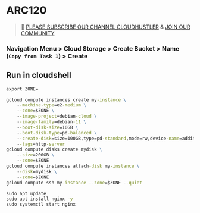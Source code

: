 # ARC120
>🚨 [PLEASE SUBSCRIBE OUR CHANNEL CLOUDHUSTLER](https://www.youtube.com/@cloudhustlers) **&** [JOIN OUR COMMUNITY](https://chat.whatsapp.com/KBfUcSleGGEFf2Xvvm8FW3)
### Navigation Menu > Cloud Storage > Create Bucket > Name (`Copy from Task 1`) > Create
## Run in cloudshell 
```cmd
export ZONE=
```
```cmd
gcloud compute instances create my-instance \
    --machine-type=e2-medium \
    --zone=$ZONE \
    --image-project=debian-cloud \
    --image-family=debian-11 \
    --boot-disk-size=10GB \
    --boot-disk-type=pd-balanced \
    --create-disk=size=100GB,type=pd-standard,mode=rw,device-name=additional-disk \
    --tags=http-server
gcloud compute disks create mydisk \
    --size=200GB \
    --zone=$ZONE
gcloud compute instances attach-disk my-instance \
    --disk=mydisk \
    --zone=$ZONE
gcloud compute ssh my-instance --zone=$ZONE --quiet
```
```cmd
sudo apt update
sudo apt install nginx -y
sudo systemctl start nginx
```
